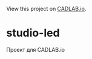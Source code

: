 View this project on [CADLAB.io](https://cadlab.io/project/23399). 

# studio-led

Проект для CADLAB.io
